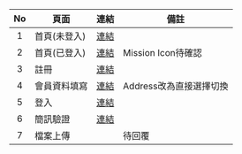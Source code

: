 |No|頁面|連結|備註|
|:----:|----|----|----|
|1|首頁(未登入)|<a href="https://steking1207.github.io/dw19/index.html" target="_blank">連結</a>||
|2|首頁(已登入)|<a href="https://steking1207.github.io/dw19/index-logged.html" target="_blank">連結</a>|Mission Icon待確認|
|3|註冊|<a href="https://steking1207.github.io/dw19/regist.html" target="_blank">連結</a>||
|4|會員資料填寫|<a href="https://steking1207.github.io/dw19/regist-form.html" target="_blank">連結</a>|Address改為直接選擇切換|
|5|登入|<a href="https://steking1207.github.io/dw19/login.html" target="_blank">連結</a>||
|6|簡訊驗證|<a href="https://steking1207.github.io/dw19/otp.html" target="_blank">連結</a>||
|7|檔案上傳||待回覆|